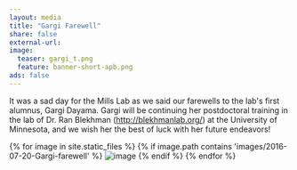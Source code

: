 ```yaml
---
layout: media 
title: "Gargi Farewell"
share: false
external-url: 
image:
  teaser: gargi_t.png
  feature: banner-short-apb.png
ads: false
---
```

It was a sad day for the Mills Lab as we said our farewells to the lab's first alumnus, Gargi Dayama. Gargi will be continuing her postdoctoral training in the lab of Dr. Ran Blekhman (<a href="http://blekhmanlab.org/">http://blekhmanlab.org/</a>) at the University of Minnesota, and we wish her the best of luck with her future endeavors! 

<div>
{% for image in site.static_files %}
    {% if image.path contains 'images/2016-07-20-Gargi-farewell' %}
        <img src="{{ site.baseurl }}{{ image.path }}" alt="image" />
    {% endif %}
{% endfor %}
</div>
